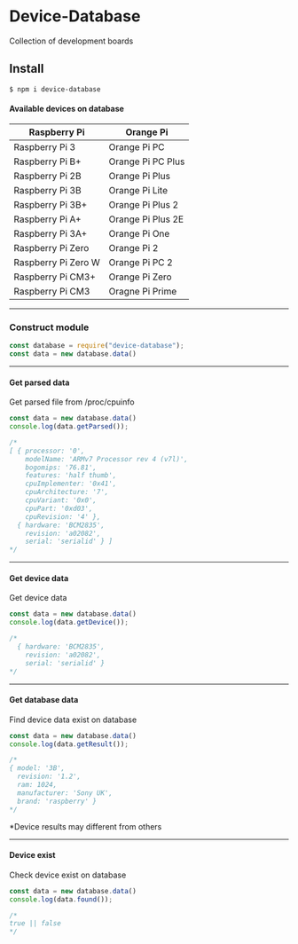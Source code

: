 # Device-Database
Collection of development boards

## Install

```shell
$ npm i device-database
```

#### Available devices on database

|Raspberry Pi | Orange Pi|
|--------------------|---------|
|Raspberry Pi 3      | Orange Pi PC      |
|Raspberry Pi B+     | Orange Pi PC Plus |
|Raspberry Pi 2B     | Orange Pi Plus    |
|Raspberry Pi 3B     | Orange Pi Lite    |
|Raspberry Pi 3B+    | Orange Pi Plus 2  |
|Raspberry Pi A+     | Orange Pi Plus 2E |
|Raspberry Pi 3A+    | Orange Pi One     |
|Raspberry Pi Zero   | Orange Pi 2       |
|Raspberry Pi Zero W | Orange Pi PC 2    |
|Raspberry Pi CM3+   | Orange Pi Zero    |
|Raspberry Pi CM3    | Oragne Pi Prime   |

---      

### Construct module

```js
const database = require("device-database");
const data = new database.data()
```
---

#### Get parsed data

Get parsed file from /proc/cpuinfo 

```js
const data = new database.data()
console.log(data.getParsed());

/*
[ { processor: '0',
    modelName: 'ARMv7 Processor rev 4 (v7l)',
    bogomips: '76.81',
    features: 'half thumb',
    cpuImplementer: '0x41',
    cpuArchitecture: '7',
    cpuVariant: '0x0',
    cpuPart: '0xd03',
    cpuRevision: '4' },
  { hardware: 'BCM2835',
    revision: 'a02082',
    serial: 'serialid' } ]
*/

```
---

#### Get device data

Get device data

```js
const data = new database.data()
console.log(data.getDevice());

/*
  { hardware: 'BCM2835',
    revision: 'a02082',
    serial: 'serialid' }
*/

```

---
#### Get database data

Find device data exist on database

```js
const data = new database.data()
console.log(data.getResult());

/*
{ model: '3B',
  revision: '1.2',
  ram: 1024,
  manufacturer: 'Sony UK',
  brand: 'raspberry' }
*/

```
*Device results may different from others

---
#### Device exist

Check device exist on database

```js
const data = new database.data()
console.log(data.found());

/*
true || false
*/

```
